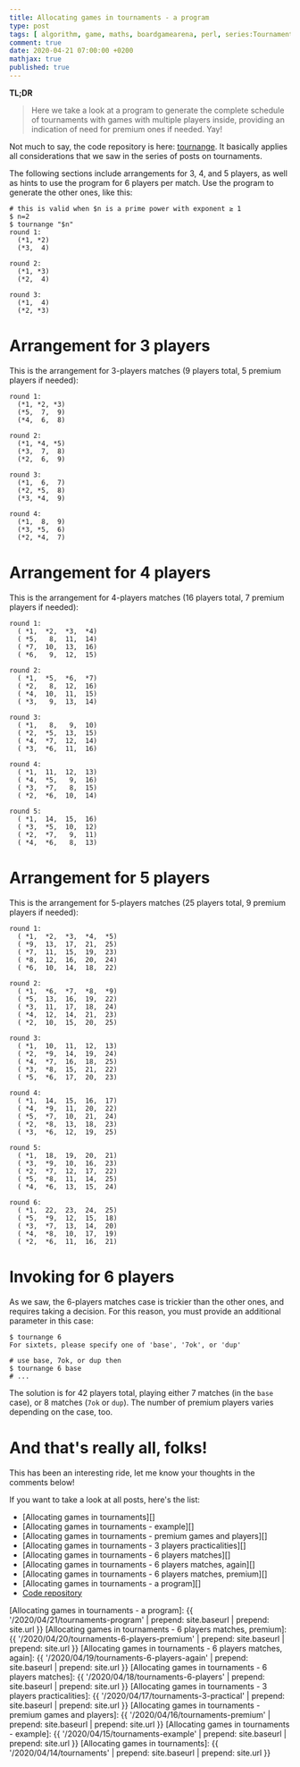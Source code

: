 ```yaml
---
title: Allocating games in tournaments - a program
type: post
tags: [ algorithm, game, maths, boardgamearena, perl, series:Tournaments games allocation ]
comment: true
date: 2020-04-21 07:00:00 +0200
mathjax: true
published: true
---
```


**TL;DR**

> Here we take a look at a program to generate the complete schedule of
> tournaments with games with multiple players inside, providing an
> indication of need for premium ones if needed. Yay!

Not much to say, the code repository is here: [tournange][]. It basically
applies all considerations that we saw in the series of posts on
tournaments.

The following sections include arrangements for 3, 4, and 5 players, as well as
hints to use the program for 6 players per match. Use the program to generate
the other ones, like this:

```shell
# this is valid when $n is a prime power with exponent ≥ 1
$ n=2
$ tournange "$n"
round 1:
  (*1, *2)
  (*3,  4)

round 2:
  (*1, *3)
  (*2,  4)

round 3:
  (*1,  4)
  (*2, *3)

```

# Arrangement for 3 players

This is the arrangement for 3-players matches (9 players total, 5 premium
players if needed):

```
round 1:
  (*1, *2, *3)
  (*5,  7,  9)
  (*4,  6,  8)

round 2:
  (*1, *4, *5)
  (*3,  7,  8)
  (*2,  6,  9)

round 3:
  (*1,  6,  7)
  (*2, *5,  8)
  (*3, *4,  9)

round 4:
  (*1,  8,  9)
  (*3, *5,  6)
  (*2, *4,  7)
```

# Arrangement for 4 players

This is the arrangement for 4-players matches (16 players total, 7 premium
players if needed):

```
round 1:
  ( *1,  *2,  *3,  *4)
  ( *5,   8,  11,  14)
  ( *7,  10,  13,  16)
  ( *6,   9,  12,  15)

round 2:
  ( *1,  *5,  *6,  *7)
  ( *2,   8,  12,  16)
  ( *4,  10,  11,  15)
  ( *3,   9,  13,  14)

round 3:
  ( *1,   8,   9,  10)
  ( *2,  *5,  13,  15)
  ( *4,  *7,  12,  14)
  ( *3,  *6,  11,  16)

round 4:
  ( *1,  11,  12,  13)
  ( *4,  *5,   9,  16)
  ( *3,  *7,   8,  15)
  ( *2,  *6,  10,  14)

round 5:
  ( *1,  14,  15,  16)
  ( *3,  *5,  10,  12)
  ( *2,  *7,   9,  11)
  ( *4,  *6,   8,  13)
```

# Arrangement for 5 players

This is the arrangement for 5-players matches (25 players total, 9 premium
players if needed):

```
round 1:
  ( *1,  *2,  *3,  *4,  *5)
  ( *9,  13,  17,  21,  25)
  ( *7,  11,  15,  19,  23)
  ( *8,  12,  16,  20,  24)
  ( *6,  10,  14,  18,  22)

round 2:
  ( *1,  *6,  *7,  *8,  *9)
  ( *5,  13,  16,  19,  22)
  ( *3,  11,  17,  18,  24)
  ( *4,  12,  14,  21,  23)
  ( *2,  10,  15,  20,  25)

round 3:
  ( *1,  10,  11,  12,  13)
  ( *2,  *9,  14,  19,  24)
  ( *4,  *7,  16,  18,  25)
  ( *3,  *8,  15,  21,  22)
  ( *5,  *6,  17,  20,  23)

round 4:
  ( *1,  14,  15,  16,  17)
  ( *4,  *9,  11,  20,  22)
  ( *5,  *7,  10,  21,  24)
  ( *2,  *8,  13,  18,  23)
  ( *3,  *6,  12,  19,  25)

round 5:
  ( *1,  18,  19,  20,  21)
  ( *3,  *9,  10,  16,  23)
  ( *2,  *7,  12,  17,  22)
  ( *5,  *8,  11,  14,  25)
  ( *4,  *6,  13,  15,  24)

round 6:
  ( *1,  22,  23,  24,  25)
  ( *5,  *9,  12,  15,  18)
  ( *3,  *7,  13,  14,  20)
  ( *4,  *8,  10,  17,  19)
  ( *2,  *6,  11,  16,  21)
```

# Invoking for 6 players

As we saw, the 6-players matches case is trickier than the other ones, and
requires taking a decision. For this reason, you must provide an additional
parameter in this case:

```shell
$ tournange 6
For sixtets, please specify one of 'base', '7ok', or 'dup'

# use base, 7ok, or dup then
$ tournange 6 base
# ...
```

The solution is for 42 players total, playing either 7 matches (in the `base`
case), or 8 matches (`7ok` or `dup`). The number of premium players varies
depending on the case, too.

# And that's really all, folks!

This has been an interesting ride, let me know your thoughts in the comments
below!

If you want to take a look at all posts, here's the list:

- [Allocating games in tournaments][]
- [Allocating games in tournaments - example][]
- [Allocating games in tournaments - premium games and players][]
- [Allocating games in tournaments - 3 players practicalities][]
- [Allocating games in tournaments - 6 players matches][]
- [Allocating games in tournaments - 6 players matches, again][]
- [Allocating games in tournaments - 6 players matches, premium][]
- [Allocating games in tournaments - a program][]
- [Code repository][tournange]

[tournange]: https://gitlab.com/polettix/tournange
[Allocating games in tournaments - a program]: {{ '/2020/04/21/tournaments-program' | prepend: site.baseurl | prepend: site.url }}
[Allocating games in tournaments - 6 players matches, premium]: {{ '/2020/04/20/tournaments-6-players-premium' | prepend: site.baseurl | prepend: site.url }}
[Allocating games in tournaments - 6 players matches, again]: {{ '/2020/04/19/tournaments-6-players-again' | prepend: site.baseurl | prepend: site.url }}
[Allocating games in tournaments - 6 players matches]: {{ '/2020/04/18/tournaments-6-players' | prepend: site.baseurl | prepend: site.url }}
[Allocating games in tournaments - 3 players practicalities]: {{ '/2020/04/17/tournaments-3-practical' | prepend: site.baseurl | prepend: site.url }}
[Allocating games in tournaments - premium games and players]: {{ '/2020/04/16/tournaments-premium' | prepend: site.baseurl | prepend: site.url }}
[Allocating games in tournaments - example]: {{ '/2020/04/15/tournaments-example' | prepend: site.baseurl | prepend: site.url }}
[Allocating games in tournaments]: {{ '/2020/04/14/tournaments' | prepend: site.baseurl | prepend: site.url }}
